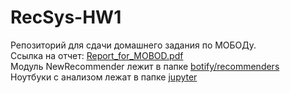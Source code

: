 # RecSys-HW1
Репозиторий для сдачи домашнего задания по МОБОДу.    
Ссылка на отчет: [Report_for_MOBOD.pdf](recsys/Report_for_MOBOD.pdf)  
Модуль NewRecommender лежит в папке [botify/recommenders](recsys/botify/recommenders)  
Ноутбуки с анализом лежат в папке [jupyter](recsys/jupyter)

